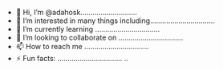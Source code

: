 - 👋 Hi, I’m @adahosk............................
- 👀 I’m interested in many things including................................
- 🌱 I’m currently learning ................................
- 💞️ I’m looking to collaborate on ................................
- 📫 How to reach me ................................
- ⚡ Fun facts: ................................
..
<!---
adahosk/adahosk is a ✨ special ✨ repository because its `README.md` (this file) appears on your GitHub profile.
You can click the Preview link to take a look at your changes.
--->
